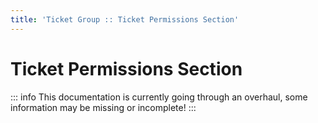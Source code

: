 ```yaml
---
title: 'Ticket Group :: Ticket Permissions Section'
---
```


# Ticket Permissions Section

::: info
This documentation is currently going through an overhaul, some information may be missing or incomplete!
:::
